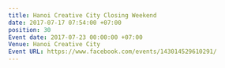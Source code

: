 ```yaml
---
title: Hanoi Creative City Closing Weekend
date: 2017-07-17 07:54:00 +07:00
position: 30
Event date: 2017-07-23 00:00:00 +07:00
Venue: Hanoi Creative City
Event URL: https://www.facebook.com/events/143014529610291/
---
```


